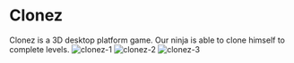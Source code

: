 # Clonez
Clonez is a 3D desktop platform game. Our ninja is able to clone himself to complete levels. 
![clonez-1](https://user-images.githubusercontent.com/31169187/156781483-9167b965-1b91-4d70-91a4-c95a212f350f.png)
![clonez-2](https://user-images.githubusercontent.com/31169187/156781492-da462b56-4464-474a-8fa1-f755d5214199.png)
![clonez-3](https://user-images.githubusercontent.com/31169187/156781498-f607b953-81e8-44d2-8e03-c87ef4e36fa4.png)
